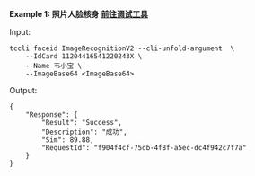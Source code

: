 **Example 1: 照片人脸核身 [前往调试工具](https://console.cloud.tencent.com/api/explorer?Product=faceid&Version=2018-03-01&Action=ImageRecognitionV2)**



Input: 

```
tccli faceid ImageRecognitionV2 --cli-unfold-argument  \
    --IdCard 11204416541220243X \
    --Name 韦小宝 \
    --ImageBase64 <ImageBase64>
```

Output: 
```
{
    "Response": {
        "Result": "Success",
        "Description": "成功",
        "Sim": 89.88,
        "RequestId": "f904f4cf-75db-4f8f-a5ec-dc4f942c7f7a"
    }
}
```

